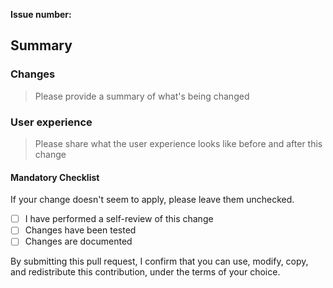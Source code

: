 **Issue number:**

## Summary

### Changes

> Please provide a summary of what's being changed

### User experience

> Please share what the user experience looks like before and after this change

#### Mandatory Checklist
If your change doesn't seem to apply, please leave them unchecked.

* [ ] I have performed a self-review of this change
* [ ] Changes have been tested
* [ ] Changes are documented

By submitting this pull request, I confirm that you can use, modify, copy, and redistribute this contribution, under the terms of your choice.